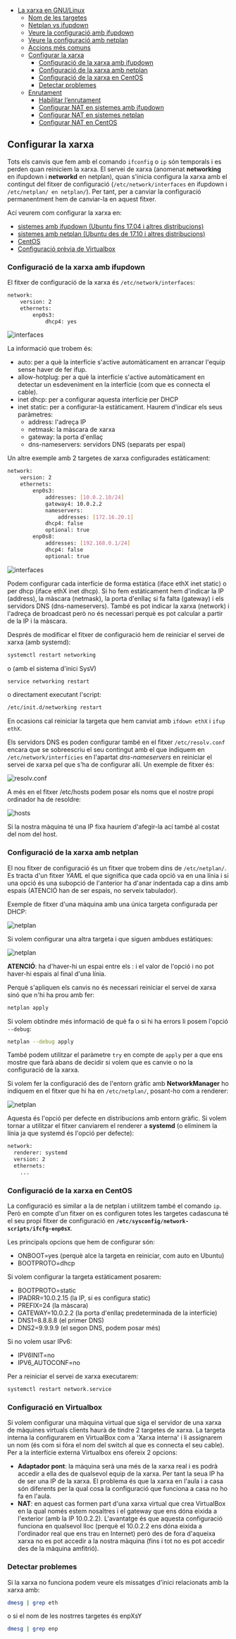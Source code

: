 - [La xarxa en GNU/Linux](./README.md#la-xarxa-en-gnulinux)
  - [Nom de les targetes](./README.md#nom-de-les-targetes)
  - [Netplan vs ifupdown](./README.md#netplan-vs-ifupdown)
  - [Veure la configuració amb ifupdown](./README.md#veure-la-configuraci%C3%B3-amb-ifupdown)
  - [Veure la configuració amb netplan](./README.md#veure-la-configuraci%C3%B3-amb-netplan)
  - [Accions més comuns](./README.md#accions-m%C3%A9s-comuns)
  - [Configurar la xarxa](#configurar-la-xarxa)
    - [Configuració de la xarxa amb ifupdown](#configuraci%C3%B3-de-la-xarxa-amb-ifupdown)
    - [Configuració de la xarxa amb netplan](#configuraci%C3%B3-de-la-xarxa-amb-netplan)
    - [Configuració de la xarxa en CentOS](#configuraci%C3%B3-de-la-xarxa-en-centos)
    - [Detectar problemes](#detectar-problemes)
  - [Enrutament](./enrutament.md#enrutament)
    - [Habilitar l’enrutament](./enrutament.md#habilitar-lenrutament)
    - [Configurar NAT en sistemes amb ifupdown](./enrutament.md#configurar-nat-en-sistemes-amb-ifupdown)
    - [Configurar NAT en sistemes netplan](./enrutament.md#configurar-nat-en-sistemes-netplan)
    - [Configurar NAT en CentOS](./enrutament.md#configurar-nat-en-centos)

## Configurar la xarxa
Tots els canvis que fem amb el comando `ifconfig` o `ip` són temporals i es perden quan reiniciem la xarxa. El servei de xarxa (anomenat **networking** en ifupdown i **networkd** en netplan), quan s'inicia configura la xarxa amb el contingut del fitxer de configuració (`/etc/network/interfaces` en ifupdown i `/etc/netplan/ en netplan/`). Per tant, per a canviar la configuració permanentment hem de canviar-la en aquest fitxer.

Ací veurem com configurar la xarxa en:
* [sistemes amb ifupdown (Ubuntu fins 17.04 i altres distribucions)](#)
* [sistemes amb netplan (Ubuntu des de 17.10 i altres distribucions)](#)
* [CentOS](#)
* [Configuració prèvia de Virtualbox](#)

### Configuració de la xarxa amb ifupdown
El fitxer de configuració de la xarxa és `/etc/network/interfaces`:
```bash
network:
    version: 2
    ethernets:
        enp0s3:
            dhcp4: yes
```

![interfaces](./img/interfaces.jpg)

La informació que trobem és:
* auto: per a què la interfície s'active automàticament en arrancar l'equip sense haver de fer ifup.
* allow-hotplug: per a què la interfície s'active automàticament en detectar un esdeveniment en la interfície (com que es connecta el cable).
* inet dhcp: per a configurar aquesta interfície per DHCP
* inet static: per a configurar-la estàticament. Haurem d'indicar els seus paràmetres:
  * address: l'adreça IP
  * netmask: la màscara de xarxa
  * gateway: la porta d'enllaç
  * dns-nameservers: servidors DNS (separats per espai)

Un altre exemple amb 2 targetes de xarxa configurades estàticament:
```bash
network:
    version: 2
    ethernets:
        enp0s3:
            addresses: [10.0.2.10/24]
            gateway4: 10.0.2.2
            nameservers:
                addresses: [172.16.20.1]
            dhcp4: false
            optional: true
        enp0s8:
            addresses: [192.168.0.1/24]
            dhcp4: false
            optional: true
```

![interfaces](./img/interfaces2.jpg)

Podem configurar cada interfície de forma estàtica (iface ethX inet static) o per dhcp (iface ethX inet dhcp). Si ho fem estàticament hem d'indicar la IP (address), la màscara (netmask), la porta d'enllaç si fa falta (gateway) i els servidors DNS (dns-nameservers). També es pot indicar la xarxa (network) i l'adreça de broadcast però no és necessari perquè es pot calcular a partir de la IP i la màscara.

Després de modificar el fitxer de configuració hem de reiniciar el servei de xarxa (amb systemd):
```bash
systemctl restart networking
```

o (amb el sistema d'inici SysV)
```bash
service networking restart
```

o directament executant l'script:
```bash
/etc/init.d/networking restart
```

En ocasions cal reiniciar la targeta que hem canviat amb `ifdown ethX` i `ifup ethX`.

Els servidors DNS es poden configurar també en el fitxer `/etc/resolv.conf` encara que se sobreescriu el seu contingut amb el que indiquem en `/etc/network/interfícies` en l'apartat _dns-nameservers_ en reiniciar el servei de xarxa pel que s'ha de configurar allí. Un exemple de fitxer és:

![resolv.conf](./img/resolv2.png)

A més en el fitxer /etc/hosts podem posar els noms que el nostre propi ordinador ha de resoldre:

![hosts](./img/hosts.png)

Si la nostra màquina té una IP fixa hauríem d'afegir-la ací també al costat del nom del host.

### Configuració de la xarxa amb netplan
El nou fitxer de configuració és un fitxer que trobem dins de `/etc/netplan/`. Es tracta d'un fitxer _YAML_ el que significa que cada opció va en una línia i si una opció és una subopció de l'anterior ha d'anar indentada cap a dins amb espais (ATENCIÓ han de ser espais, no serveix tabulador).

Exemple de fitxer d'una màquina amb una única targeta configurada per DHCP:

![netplan](./img/netplan1.png)

Si volem configurar una altra targeta i que siguen ambdues estàtiques:

![netplan](./img/netplan2.png)

**ATENCIÓ**: ha d'haver-hi un espai entre els : i el valor de l'opció i no pot haver-hi espais al final d'una línia.

Perquè s'apliquen els canvis no és necessari reiniciar el servei de xarxa sinó que n'hi ha prou amb fer:
```bash
netplan apply
```

Si volem obtindre més informació de què fa o si hi ha errors li posem l'opció `--debug`:
```bash
netplan --debug apply
```

També podem utilitzar el paràmetre `try` en compte de `apply` per a que ens mostre que farà abans de decidir si volem que es canvie o no la configuració de la xarxa.

Si volem fer la configuració des de l'entorn gràfic amb **NetworkManager** ho indiquem en el fitxer que hi ha en `/etc/netplan/`, posant-ho com a renderer:

![netplan](./img/netplan3.png)

Aquesta és l'opció per defecte en distribucions amb entorn gràfic. Si volem tornar a utilitzar el fitxer canviarem el renderer a **systemd** (o eliminem la línia ja que systemd és l'opció per defecte):
```bash
network:
  renderer: systemd
  version: 2
  ethernets:
    ...
```

### Configuració de la xarxa en CentOS
La configuració es similar a la de netplan i utilitzem també el comando `ip`. Però en compte d'un fitxer on es configuren totes les targetes cadascuna té el seu propi fitxer de configuració en **`/etc/sysconfig/network-scripts/ifcfg-enp0sX`**.

Les principals opcions que hem de configurar són:
* ONBOOT=yes (perquè alce la targeta en reiniciar, com auto en Ubuntu)
* BOOTPROTO=dhcp

Si volem configurar la targeta estàticament posarem:
* BOOTPROTO=static
* IPADRR=10.0.2.15 (la IP, si es configura static)
* PREFIX=24 (la màscara)
* GATEWAY=10.0.2.2 (la porta d'enllaç predeterminada de la interfície)
* DNS1=8.8.8.8 (el primer DNS)
* DNS2=9.9.9.9 (el segon DNS, podem posar més)

Si no volem usar IPv6:
* IPV6INIT=no
* IPV6_AUTOCONF=no

Per a reiniciar el servei de xarxa executarem:
```bash
systemctl restart network.service
```

### Configuració en Virtualbox
Si volem configurar una màquina virtual que siga el servidor de una xarxa de màquines virtuals clients haurà de tindre 2 targetes de xarxa. La targeta interna la configurarem en VirtualBox com a 'Xarxa interna' i li assignarem un nom (és com si fóra el nom del switch al que es connecta el seu cable). Per a la interfície externa Virtualbox ens ofereix 2 opcions:
* **Adaptador pont**: la màquina serà una més de la xarxa real i es podrà accedir a ella des de qualsevol equip de la xarxa. Per tant la seua IP ha de ser una IP de la xarxa. El problema és que la xarxa en l'aula i a casa són diferents per la qual cosa la configuració que funciona a casa no ho fa en l'aula.
* **NAT**: en aquest cas formen part d'una xarxa virtual que crea VirtualBox en la qual només estem nosaltres i el gateway que ens dóna eixida a l'exterior (amb la IP 10.0.2.2). L'avantatge és que aquesta configuració funciona en qualsevol lloc (perquè el 10.0.2.2 ens dóna eixida a l'ordinador real que ens trau en Internet) però des de fora d'aqueixa xarxa no es pot accedir a la nostra màquina (fins i tot no es pot accedir des de la màquina amfitrió).

### Detectar problemes
Si la xarxa no funciona podem veure els missatges d'inici relacionats amb la xarxa amb:
```bash
dmesg | grep eth
```
o si el nom de les nostrres targetes és enpXsY
```bash
dmesg | grep enp
```

